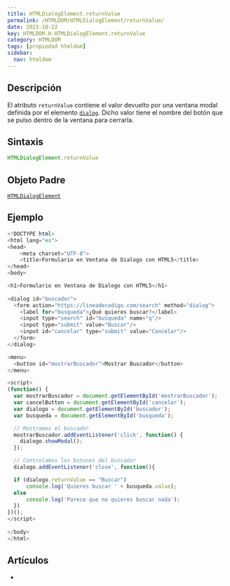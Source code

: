 ```yaml
---
title: HTMLDialogElement.returnValue
permalink: /HTMLDOM/HTMLDialogElement/returnValue/
date: 2023-10-22
key: HTMLDOM.H.HTMLDialogElement.returnValue
category: HTMLDOM
tags: [propiedad htmldom]
sidebar:
  nav: htmldom
---
```


## Descripción


El atributo `returnValue` contiene el valor devuelto por una ventana modal definida por el elemento [`dialog`](https://w3api.com/HTML/dialog/). Dicho valor tiene el nombre del botón que se pulso dentro de la ventana para cerrarla.


## Sintaxis


```javascript
HTMLDialogElement.returnValue
```


## Objeto Padre


[`HTMLDialogElement`](https://www.w3api.com/HTMLDOM/HTMLDialogElement/)


## Ejemplo


```javascript
<!DOCTYPE html>
<html lang="es">
<head>
    <meta charset="UTF-8">
    <title>Formulario en Ventana de Dialogo con HTML5</title>
</head>
<body>

<h1>Formulario en Ventana de Dialogo con HTML5</h1>
 
<dialog id="buscador">
  <form action="https://lineadecodigo.com/search" method="dialog">
    <label for="busqueda">¿Qué quieres buscar?</label>
    <input type="search" id="busqueda" name="q"/>
    <input type="submit" value="Buscar"/>
    <input id="cancelar" type="submit" value="Cancelar"/>
  </form>
</dialog>

<menu>
  <button id="mostrarBuscador">Mostrar Buscador</button>
</menu>

<script>
(function() {
  var mostrarBuscador = document.getElementById('mostrarBuscador');
  var cancelButton = document.getElementById('cancelar');
  var dialogo = document.getElementById('buscador');
  var busqueda = document.getElementById('busqueda');

  // Mostramos el buscador
  mostrarBuscador.addEventListener('click', function() {
    dialogo.showModal();
  });

  // Controlamos los botones del buscador
  dialogo.addEventListener('close', function(){

  if (dialogo.returnValue == "Buscar")       
	  console.log('Quieres buscar ' + busqueda.value);
  else
	  console.log('Parece que no quieres buscar nada');
  })
})();
</script>
    
</body>
</html>
```


## Artículos

- 
